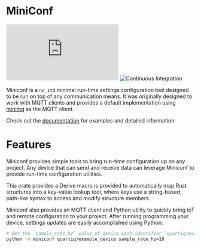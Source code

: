 # MiniConf

[![QUARTIQ Matrix Chat](https://img.shields.io/matrix/quartiq:matrix.org)](https://matrix.to/#/#quartiq:matrix.org)
![Continuous Integration](https://github.com/vertigo-designs/miniconf/workflows/Continuous%20Integration/badge.svg)

Miniconf is a `no_std` minimal run-time settings configuration tool designed to be run on top of
any communication means. It was originally designed to work with MQTT clients and provides a default
implementation using [minimq](https://github.com/quartiq/minimq) as the MQTT client.

Check out the [documentation](https://docs.rs/miniconf/latest/miniconf/)  for examples and detailed
information.

# Features

Miniconf provides simple tools to bring run-time configuration up on any project. Any device that
can send and receive data can leverage Miniconf to provide run-time configuration utilities.

This crate provides a Derive macro is provided to automatically map Rust structures into a key-value
lookup tool, where keys use a string-based, path-like syntax to access and modify structure members.

Miniconf also provides an MQTT client and Python utility to quickly bring IoT and remote
configuration to your project. After running programming your device, settings updates are easily
accomplished using Python:
```sh
# Set the `sample_rate_hz` value of device with identifier `quartiq/example_device` to `10`.
python -m miniconf quartiq/example_device sample_rate_hz=10
```
